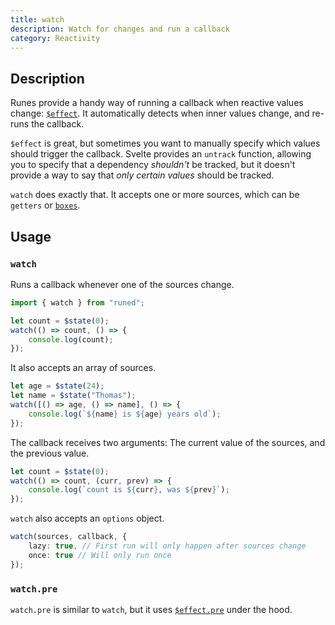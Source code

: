 ```yaml
---
title: watch
description: Watch for changes and run a callback
category: Reactivity
---
```


## Description

Runes provide a handy way of running a callback when reactive values change:
[`$effect`](https://svelte-5-preview.vercel.app/docs/runes#$effect). It automatically detects when
inner values change, and re-runs the callback.

`$effect` is great, but sometimes you want to manually specify which values should trigger the
callback. Svelte provides an `untrack` function, allowing you to specify that a dependency
_shouldn't_ be tracked, but it doesn't provide a way to say that _only certain values_ should be
tracked.

`watch` does exactly that. It accepts one or more sources, which can be `getters` or
[`boxes`](http://localhost:5173/docs/utilities/box).

## Usage

### `watch`

Runs a callback whenever one of the sources change.

```ts
import { watch } from "runed";

let count = $state(0);
watch(() => count, () => {
	console.log(count);
});
```

It also accepts an array of sources.

```ts
let age = $state(24);
let name = $state("Thomas");
watch([() => age, () => name], () => {
	console.log(`${name} is ${age} years old`);
});
```

The callback receives two arguments: The current value of the sources, and the previous value.

```ts
let count = $state(0);
watch(() => count, (curr, prev) => {
	console.log(`count is ${curr}, was ${prev}`);
});
```

`watch` also accepts an `options` object.

```ts
watch(sources, callback, {
	lazy: true, // First run will only happen after sources change
	once: true // Will only run once
});
```

### `watch.pre`

`watch.pre` is similar to `watch`, but it uses
[`$effect.pre`](https://svelte-5-preview.vercel.app/docs/runes#$effect-pre) under the hood.
